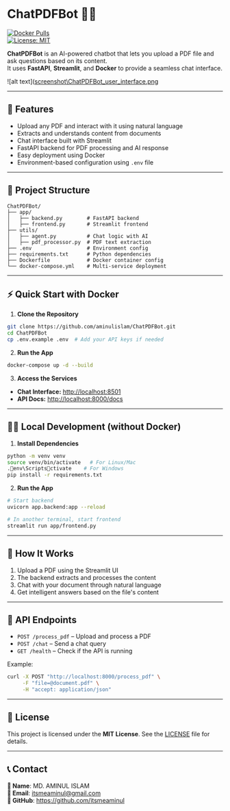 
# ChatPDFBot 📄🤖  
[![Docker Pulls](https://img.shields.io/badge/Docker-Ready-blue)](https://hub.docker.com/r/aminulislam/chatpdfbot)  
[![License: MIT](https://img.shields.io/badge/License-MIT-green.svg)](https://opensource.org/licenses/MIT)

**ChatPDFBot** is an AI-powered chatbot that lets you upload a PDF file and ask questions based on its content.  
It uses **FastAPI**, **Streamlit**, and **Docker** to provide a seamless chat interface.

![alt text]([screenshot\ChatPDFBot_user_interface.png](https://github.com/itsmeaminul/ChatPDFBot/blob/main/screenshot/ChatPDFBot_user_interface.png)

---

## 🚀 Features  
- Upload any PDF and interact with it using natural language  
- Extracts and understands content from documents  
- Chat interface built with Streamlit  
- FastAPI backend for PDF processing and AI response  
- Easy deployment using Docker  
- Environment-based configuration using `.env` file  

---

## 📁 Project Structure
```
ChatPDFBot/
├── app/
│   ├── backend.py        # FastAPI backend
│   ├── frontend.py       # Streamlit frontend
├── utils/
│   ├── agent.py          # Chat logic with AI
│   ├── pdf_processor.py  # PDF text extraction
├── .env                  # Environment config
├── requirements.txt      # Python dependencies
├── Dockerfile            # Docker container config
└── docker-compose.yml    # Multi-service deployment
```

---

## ⚡ Quick Start with Docker

1. **Clone the Repository**
```bash
git clone https://github.com/aminulislam/ChatPDFBot.git
cd ChatPDFBot
cp .env.example .env  # Add your API keys if needed
```

2. **Run the App**
```bash
docker-compose up -d --build
```

3. **Access the Services**  
- **Chat Interface:** [http://localhost:8501](http://localhost:8501)  
- **API Docs:** [http://localhost:8000/docs](http://localhost:8000/docs)

---

## 🧑‍💻 Local Development (without Docker)

1. **Install Dependencies**
```bash
python -m venv venv
source venv/bin/activate   # For Linux/Mac
.env\Scriptsctivate    # For Windows
pip install -r requirements.txt
```

2. **Run the App**
```bash
# Start backend
uvicorn app.backend:app --reload

# In another terminal, start frontend
streamlit run app/frontend.py
```

---

## 🔄 How It Works

1. Upload a PDF using the Streamlit UI  
2. The backend extracts and processes the content  
3. Chat with your document through natural language  
4. Get intelligent answers based on the file's content

---

## 📡 API Endpoints

- `POST /process_pdf` – Upload and process a PDF  
- `POST /chat` – Send a chat query  
- `GET /health` – Check if the API is running

Example:
```bash
curl -X POST "http://localhost:8000/process_pdf" \
     -F "file=@document.pdf" \
     -H "accept: application/json"
```

---

## 📄 License

This project is licensed under the **MIT License**. See the [LICENSE](LICENSE) file for details.


---

## 📞 Contact  
**👤 Name**: MD. AMINUL ISLAM <br>
**📧 Email**: itsmeaminul@gmail.com <br>
**🔗 GitHub**: https://github.com/itsmeaminul
